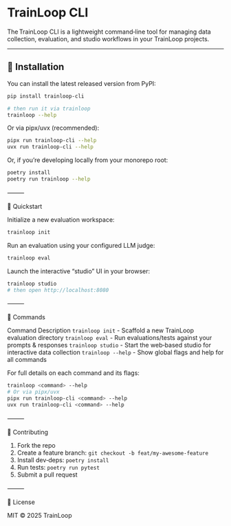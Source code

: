 # TrainLoop CLI

The TrainLoop CLI is a lightweight command‑line tool for managing data collection, evaluation, and studio workflows in your TrainLoop projects.

---

## 🔧 Installation

You can install the latest released version from PyPI:

```bash
pip install trainloop-cli

# then run it via trainloop
trainloop --help
```
Or via pipx/uvx (recommended):

```bash
pipx run trainloop-cli --help
uvx run trainloop-cli --help
```

Or, if you’re developing locally from your monorepo root:
```bash
poetry install
poetry run trainloop --help
```

⸻

🚀 Quickstart

Initialize a new evaluation workspace:
```bash
trainloop init
```

Run an evaluation using your configured LLM judge:
```bash
trainloop eval
```

Launch the interactive “studio” UI in your browser:
```bash
trainloop studio
# then open http://localhost:8080
```

⸻

📖 Commands

Command	Description
`trainloop init` - Scaffold a new TrainLoop evaluation directory
`trainloop eval` - Run evaluations/tests against your prompts & responses
`trainloop studio` - Start the web‑based studio for interactive data collection
`trainloop --help` - Show global flags and help for all commands

For full details on each command and its flags:

```bash
trainloop <command> --help
# Or via pipx/uvx
pipx run trainloop-cli <command> --help
uvx run trainloop-cli <command> --help
```

⸻

🤝 Contributing
1. Fork the repo
2. Create a feature branch: `git checkout -b feat/my‑awesome‑feature`
3. Install dev‑deps: `poetry install`
4. Run tests: `poetry run pytest`
5. Submit a pull request

⸻

📄 License

MIT © 2025 TrainLoop